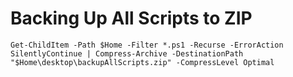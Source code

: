 # Backing Up All Scripts to ZIP
```console
Get-ChildItem -Path $Home -Filter *.ps1 -Recurse -ErrorAction SilentlyContinue | Compress-Archive -DestinationPath "$Home\desktop\backupAllScripts.zip" -CompressLevel Optimal
```

